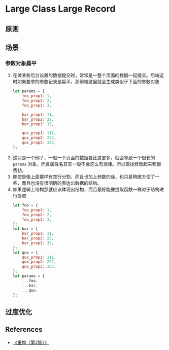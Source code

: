 # Large Class Large Record


## 原则



## 场景
### 参数对象扁平
1. 在做某些后台设置的数据提交时，常常是一整个页面的数据一起提交。后端这时如果要求的参数记录是扁平，那前端这里就会生成类似于下面的参数对象
    ```js
    let params = {
        foo_prop1: 1,
        foo_prop2: 2,
        foo_prop3: 3,

        bar_prop1: 11,
        bar_prop2: 22,
        bar_prop3: 33,

        qux_prop1: 111,
        qux_prop2: 222,
        qux_prop3: 333,
    };
    ```
2. 这只是一个例子，一般一个页面的数据要比这更多，就会导致一个很长的 `params` 对象，而且属性名其实一般不会这么有规律。所以查找修改起来都很费劲。
3. 即使是像上面那样有空行分割，而且也加上参数的话，也只是稍微方便了一些，而且也没有很明确的表达出数据的结构。
4. 如果逻辑上结构那就应该体现出结构，而且最好能像提取函数一样对子结构进行提取
    ```js
    let foo = {
        foo_prop1: 1,
        foo_prop2: 2,
        foo_prop3: 3,
    };
    let bar = {
        bar_prop1: 11,
        bar_prop2: 22,
        bar_prop3: 33,
    };
    let qux = {
        qux_prop1: 111,
        qux_prop2: 222,
        qux_prop3: 333,
    };
    let params = {
        ...foo,
        ...bar,
        ...qux,
    };
    ```


## 过度优化





















































## References
* [《重构（第2版）》](https://book.douban.com/subject/33400354/)
